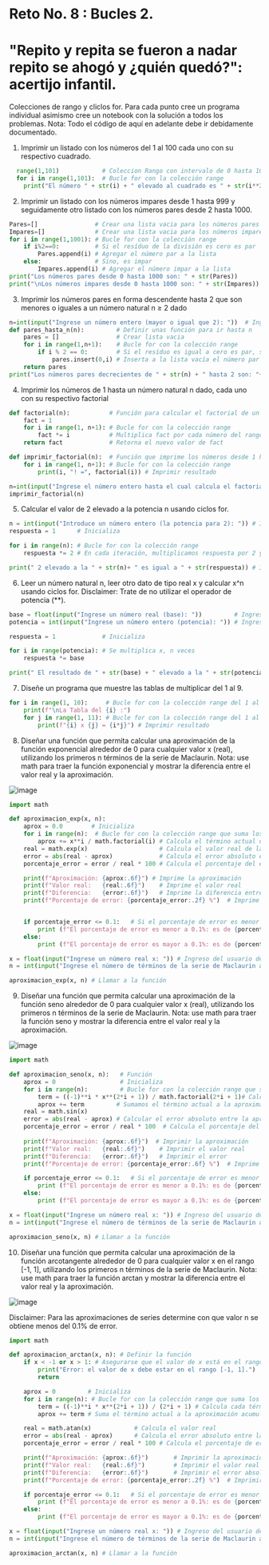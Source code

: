 # Reto No. 8 : Bucles 2.
# "Repito y repita se fueron a nadar repito se ahogó y ¿quién quedó?": acertijo infantil.

Colecciones de rango y cliclos for.
Para cada punto cree un programa individual asimismo cree un notebook con la solución a todos los problemas. 
Nota: Todo el código de aquí en adelante debe ir debidamente documentado.

1. Imprimir un listado con los números del 1 al 100 cada uno con su respectivo cuadrado.

```python
  range(1,101)            # Coleccion Rango con intervalo de 0 hasta 101
  for i in range(1,101):  # Bucle for con la colección range
    print("El número " + str(i) + " elevado al cuadrado es " + str(i**2)) # Imprimir resultados
```

2. Imprimir un listado con los números impares desde 1 hasta 999 y seguidamente otro listado con los números pares desde 2 hasta 1000.

```python
Pares=[]                # Crear una lista vacia para los números pares
Impares=[]              # Crear una lista vacia para los números impares
for i in range(1,1001): # Bucle for con la colección range
    if i%2==0:          # Si el resíduo de la división es cero es par
        Pares.append(i) # Agregar el número par a la lista
    else:               # Sino, es impar
        Impares.append(i) # Agregar el número impar a la lista
print("Los números pares desde 0 hasta 1000 son: " + str(Pares))        # Imprimir pares 
print("\nLos números impares desde 0 hasta 1000 son: " + str(Impares))  # Imprimir impares 
```

3. Imprimir los números pares en forma descendente hasta 2 que son menores o iguales a un número natural n ≥ 2 dado

```python
n=int(input("Ingrese un número entero (mayor o igual que 2): "))  # Ingreso del usuario
def pares_hasta_n(n):         # Definir unas función para ir hasta n 
    pares = []                # Crear lista vacia 
    for i in range(1,n+1):    # Bucle for con la colección range
        if i % 2 == 0:        # Si el resíduo es igual a cero es par, se inserta a la lista 
            pares.insert(0,i) # Inserta a la lista vacía el número par i. La posición en la que se inserta el elemento es el índice 0, al principio de la lista.
    return pares 
print("Los números pares decrecientes de " + str(n) + " hasta 2 son: "+ str(pares_hasta_n(n)))  # Imprimir resultado
```

4. Imprimir los números de 1 hasta un número natural n dado, cada uno con su respectivo factorial

```python
def factorial(n):           # Función para calcular el factorial de un número
    fact = 1
    for i in range(1, n+1): # Bucle for con la colección range
        fact *= i           # Multiplica fact por cada número del rango en cada iteración
    return fact             # Retorna el nuevo valor de fact

def imprimir_factorial(n):  # Función que imprime los números desde 1 hasta n, y su factorial 
    for i in range(1, n+1): # Bucle for con la colección range
        print(i, "! =", factorial(i)) # Imprimir resultado

n=int(input("Ingrese el número entero hasta el cual calcula el factorial: ")) # Ingreso del usuario
imprimir_factorial(n)
```

5. Calcular el valor de 2 elevado a la potencia n usando ciclos for.

```python
n = int(input("Introduce un número entero (la potencia para 2): ")) # Ingreso del usuario
respuesta = 1      # Inicializa

for i in range(n): # Bucle for con la colección range
    respuesta *= 2 # En cada iteración, multiplicamos respuesta por 2 y lo asignamos a respuesta

print(" 2 elevado a la " + str(n)+ " es igual a " + str(respuesta)) # Imprimir resultado
```

6. Leer un número natural n, leer otro dato de tipo real x y calcular x^n usando ciclos for. Disclaimer: Trate de no utilizar el operador de potencia (**).

```python
base = float(input("Ingrese un número real (base): "))         # Ingrese el usuario la base 
potencia = int(input("Ingrese un número entero (potencia): ")) # Ingrese el usuario la potencia

respuesta = 1             # Inicializa

for i in range(potencia): # Se multiplica x, n veces
    respuesta *= base

print(" El resultado de " + str(base) + " elevado a la " + str(potencia) + " es " + str(respuesta) ) # Imprimir resultado
```

7. Diseñe un programa que muestre las tablas de multiplicar del 1 al 9.

```python
for i in range(1, 10):     # Bucle for con la colección range del 1 al 9
    print(f"\nLa Tabla del {i} :") 
    for j in range(1, 11): # Bucle for con la colección range del 1 al 10
        print(f"{i} x {j} = {i*j}") # Imprimir resultado
```

8. Diseñar una función que permita calcular una aproximación de la función exponencial alrededor de 0 para cualquier valor x (real), utilizando los primeros n términos de la serie de Maclaurin. Nota: use math para traer la función exponencial y mostrar la diferencia entre el valor real y la aproximación.

![image](https://github.com/jeriosv/reto_8/assets/142249529/1b7416ab-77e1-4c90-bb33-304acb058a50)


```python
import math 

def aproximacion_exp(x, n):
    aprox = 0.0        # Inicializa 
    for i in range(n):  # Bucle for con la colección range que suma los primeros n términos de la serie de Maclaurin
        aprox += x**i / math.factorial(i) # Calcula el término actual de la serie de Maclaurin y lo suma a aprox
    real = math.exp(x)                    # Calcula el valor real de la función exponencial en x
    error = abs(real - aprox)             # Calcula el error absoluto entre la aproximación y el valor real
    porcentaje_error = error / real * 100 # Calcula el porcentaje del error

    print(f"Aproximación: {aprox:.6f}") # Imprime la aproximación
    print(f"Valor real:   {real:.6f}")    # Imprime el valor real 
    print(f"Diferencia:   {error:.6f}")   # Imprime la diferencia entre ambos
    print(f"Porcentaje de error: {porcentaje_error:.2f} %")  # Imprime el porcentaje del error


    if porcentaje_error <= 0.1:   # Si el porcentaje de error es menor o mayor a 0.1%, imprimir
        print (f"El porcentaje de error es menor a 0.1%: es de {porcentaje_error:.2f} %") 
    else:
        print (f"El porcentaje de error es mayor a 0.1%: es de {porcentaje_error:.2f} %") 

x = float(input("Ingrese un número real x: ")) # Ingreso del usuario de x
n = int(input("Ingrese el número de términos de la serie de Maclaurin a aproximar: "))  # Ingreso del usario de n términos

aproximacion_exp(x, n) # Llamar a la función 
```

9. Diseñar una función que permita calcular una aproximación de la función seno alrededor de 0 para cualquier valor x (real), utilizando los primeros n términos de la serie de Maclaurin. Nota: use math para traer la función seno y mostrar la diferencia entre el valor real y la aproximación.

![image](https://github.com/jeriosv/reto_8/assets/142249529/7c1f1675-3930-45ec-a0c9-b0077c389232)


```python
import math

def aproximacion_seno(x, n):   # Función 
    aprox = 0                  # Inicializa
    for i in range(n):         # Bucle for con la colección range que suma los primeros n términos de la serie de Maclaurin
        term = ((-1)**i * x**(2*i + 1)) / math.factorial(2*i + 1)# Calcula el término actual de la serie de Maclaurin y lo suma a aprox
        aprox += term         # Sumamos el término actual a la aproximación acumulada
    real = math.sin(x)
    error = abs(real - aprox) # Calcular el error absoluto entre la aproximación y el valor real 
    porcentaje_error = error / real * 100  # Calcula el porcentaje del error
    
    print(f"Aproximación: {aprox:.6f}")  # Imprimir la aproximación
    print(f"Valor real:   {real:.6f}")    # Imprimir el valor real 
    print(f"Diferencia:   {error:.6f}")   # Imprimir el error 
    print(f"Porcentaje de error: {porcentaje_error:.6f} %")  # Imprime la diferencia entre ambos

    if porcentaje_error <= 0.1:   # Si el porcentaje de error es menor o mayor a 0.1%, imprimir
        print (f"El porcentaje de error es menor a 0.1%: es de {porcentaje_error:.6f} %") 
    else:
        print (f"El porcentaje de error es mayor a 0.1%: es de {porcentaje_error:.6f} %") 

x = float(input("Ingrese un número real x: ")) # Ingreso del usuario de x
n = int(input("Ingrese el número de términos de la serie de Maclaurin a aproximar: "))  # Ingreso del usario de n términos

aproximacion_seno(x, n) # Llamar a la función
```

10. Diseñar una función que permita calcular una aproximación de la función arcotangente alrededor de 0 para cualquier valor x en el rango [-1, 1], utilizando los primeros n términos de la serie de Maclaurin. Nota: use math para traer la función arctan y mostrar la diferencia entre el valor real y la aproximación.

![image](https://github.com/jeriosv/reto_8/assets/142249529/a338c70e-b117-4f29-9498-1e2a94706400)
 
Disclaimer: Para las aproximaciones de series determine con que valor n se obtiene menos del 0.1% de error.

```python
import math

def aproximacion_arctan(x, n): # Definir la función
    if x < -1 or x > 1: # Asegurarse que el valor de x está en el rango [-1, 1]
        print("Error: el valor de x debe estar en el rango [-1, 1].")
        return

    aprox = 0         # Inicializa 
    for i in range(n): # Bucle for con la colección range que suma los primeros n términos de la serie de Maclaurin
        term = ((-1)**i * x**(2*i + 1)) / (2*i + 1) # Calcula cada término de la serie de Maclaurin 
        aprox += term # Suma el término actual a la aproximación acumulada

    real = math.atan(x)            # Calcula el valor real
    error = abs(real - aprox)      # Calcula el error absoluto entre la aproximación y el valor real 
    porcentaje_error = error / real * 100 # Calcula el porcentaje de error

    print(f"Aproximación: {aprox:.6f}")       # Imprimir la aproximación
    print(f"Valor real:   {real:.6f}")        # Imprimir el valor real
    print(f"Diferencia:   {error:.6f}")       # Imprimir el error absoluto
    print(f"Porcentaje de error: {porcentaje_error:.2f} %")  # Imprimir el porcentaje de error

    if porcentaje_error <= 0.1:   # Si el porcentaje de error es menor o mayor a 0.1%, imprimir
        print (f"El porcentaje de error es menor a 0.1%: es de {porcentaje_error:.6f} %") 
    else:
        print (f"El porcentaje de error es mayor a 0.1%: es de {porcentaje_error:.6f} %") 

x = float(input("Ingrese un número real x: ")) # Ingreso del usuario de x
n = int(input("Ingrese el número de términos de la serie de Maclaurin a aproximar: "))  # Ingreso del usario de n términos

aproximacion_arctan(x, n) # Llamar a la función 
```
